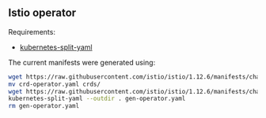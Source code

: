 ## Istio operator

Requirements:

- [kubernetes-split-yaml](https://github.com/mogensen/kubernetes-split-yaml)

The current manifests were generated using:
```bash
wget https://raw.githubusercontent.com/istio/istio/1.12.6/manifests/charts/istio-operator/crds/crd-operator.yaml
mv crd-operator.yaml crds/
wget https://raw.githubusercontent.com/istio/istio/1.12.6/manifests/charts/istio-operator/files/gen-operator.yaml
kubernetes-split-yaml --outdir . gen-operator.yaml
rm gen-operator.yaml
```